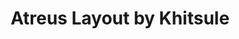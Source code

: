 ---
layout: layouts/keymapdb_entry.njk
OS: []
keymapAuthor: khitsule
firmware: QMK
hasHomeRowMods: False
hasLetterOnThumb: False
keymapImage: https://i.imgur.com/wuki3aM.png
keyCount: 42
keyboard: Atreus
baseLayouts: ["QWERTY"]
languages: ['English']
layerCount: 5
title: "Atreus Layout by Khitsule"
isSplit: False
stagger: columnar
summary: 
keymapUrl: https://github.com/khitsule/qmk_firmware/tree/master/keyboards/atreus/keymaps/khitsule
writeup: https://github.com/khitsule/qmk_firmware/tree/master/keyboards/atreus/keymaps/khitsule/readme.md
---